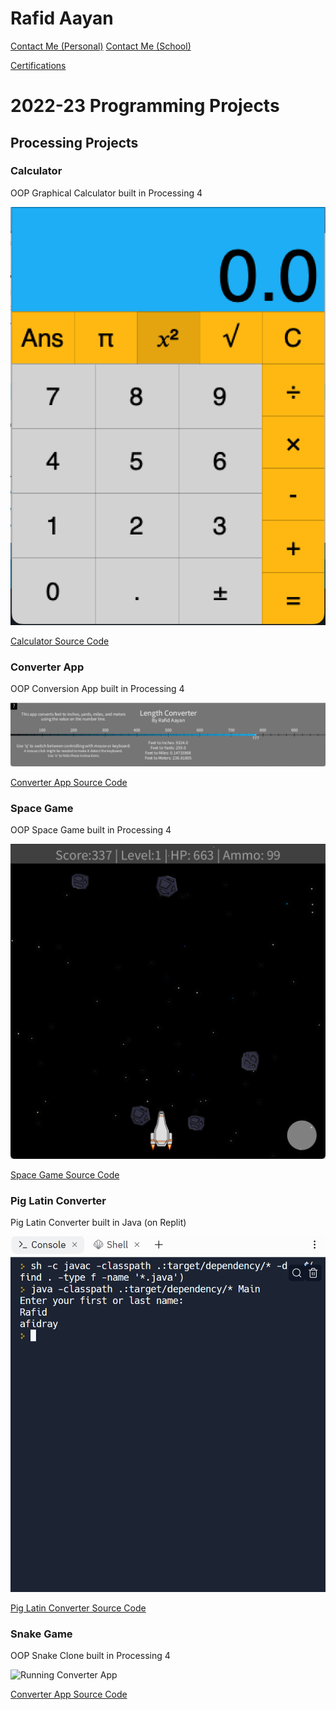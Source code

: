 # Rafid Aayan

[Contact Me (Personal)](mailto:rafidaayan1@gmail.com)
[Contact Me (School)](mailto:rafiaaya9583@graniteschools.org)

[Certifications](https://github.com/rafidaayan0/programming_portfolio/tree/main/images/Certifications)

# 2022-23 Programming Projects

## Processing Projects

### Calculator

OOP Graphical Calculator built in Processing 4

![Running Calculator](https://github.com/rafidaayan0/programming_portfolio/blob/main/images/calc.png?raw=true)

[Calculator Source Code](https://github.com/rafidaayan0/programming_portfolio/tree/main/src/calc)

### Converter App

OOP Conversion App built in Processing 4

![Running Converter App](https://github.com/rafidaayan0/programming_portfolio/blob/main/images/conv.png?raw=true)

[Converter App Source Code](https://github.com/rafidaayan0/programming_portfolio/tree/main/src/conv)

### Space Game

OOP Space Game built in Processing 4

![Running Space Game](https://github.com/rafidaayan0/programming_portfolio/blob/main/images/spacegame.png?raw=true)

[Space Game Source Code](https://github.com/rafidaayan0/programming_portfolio/tree/main/src/spacegame)


### Pig Latin Converter

Pig Latin Converter built in Java (on Replit)

![Running Pig Latin Converter](https://github.com/rafidaayan0/programming_portfolio/blob/main/images/piglatin.png?raw=true)

[Pig Latin Converter Source Code](https://github.com/rafidaayan0/programming_portfolio/tree/main/src/piglatin)


### Snake Game

OOP Snake Clone built in Processing 4

![Running Converter App]()

[Converter App Source Code]()
